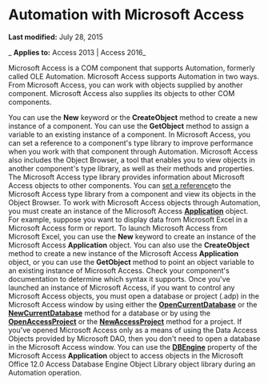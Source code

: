 
# Automation with Microsoft Access

 **Last modified:** July 28, 2015

 _ **Applies to:** Access 2013 | Access 2016_

Microsoft Access is a COM component that supports Automation, formerly called OLE Automation. Microsoft Access supports Automation in two ways. From Microsoft Access, you can work with objects supplied by another component. Microsoft Access also supplies its objects to other COM components.

You can use the  **New** keyword or the **CreateObject** method to create a new instance of a component. You can use the **GetObject** method to assign a variable to an existing instance of a component.
In Microsoft Access, you can set a reference to a component's type library to improve performance when you work with that component through Automation. Microsoft Access also includes the Object Browser, a tool that enables you to view objects in another component's type library, as well as their methods and properties.
The Microsoft Access type library provides information about Microsoft Access objects to other components. You can [set a reference](http://msdn.microsoft.com/library/6314a89b-89e9-d8c1-5964-889a361afcd1%28Office.15%29.aspx)to the Microsoft Access type library from a component and view its objects in the Object Browser.
To work with Microsoft Access objects through Automation, you must create an instance of the Microsoft Access  **[Application](http://msdn.microsoft.com/library/aefb0713-97e6-e2c7-e530-8fd2e1316a55%28Office.15%29.aspx)** object. For example, suppose you want to display data from Microsoft Excel in a Microsoft Access form or report. To launch Microsoft Access from Microsoft Excel, you can use the **New** keyword to create an instance of the Microsoft Access **Application** object. You can also use the **CreateObject** method to create a new instance of the Microsoft Access **Application** object, or you can use the **GetObject** method to point an object variable to an existing instance of Microsoft Access. Check your component's documentation to determine which syntax it supports.
Once you've launched an instance of Microsoft Access, if you want to control any Microsoft Access objects, you must open a database or project (.adp) in the Microsoft Access window by using either the  **[OpenCurrentDatabase](http://msdn.microsoft.com/library/fd214849-02ac-eaa6-7525-9aee42b92f3d%28Office.15%29.aspx)** or the **[NewCurrentDatabase](http://msdn.microsoft.com/library/6934a77e-5fa0-7e43-e159-2ffc2a944dca%28Office.15%29.aspx)** method for a database or by using the **[OpenAccessProject](http://msdn.microsoft.com/library/fdc1b231-1512-cbcd-f376-935555861b38%28Office.15%29.aspx)** or the **[NewAccessProject](http://msdn.microsoft.com/library/e3b3b9ef-31f8-885c-5c92-d269b824fbdb%28Office.15%29.aspx)** method for a project.
If you've opened Microsoft Access only as a means of using the Data Access Objects provided by Microsoft DAO, then you don't need to open a database in the Microsoft Access window. You can use the  **[DBEngine](http://msdn.microsoft.com/library/ad4638e4-0c72-ce24-e322-e147e2f0cfc2%28Office.15%29.aspx)** property of the Microsoft Access **Application** object to access objects in the Microsoft Office 12.0 Access Database Engine Object Library object library during an Automation operation.
